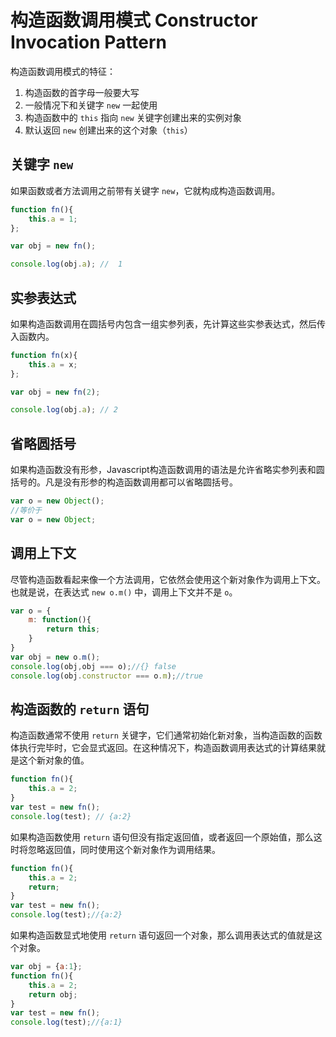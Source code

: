 # 构造函数调用模式 Constructor Invocation Pattern

构造函数调用模式的特征：

1. 构造函数的首字母一般要大写
2. 一般情况下和关键字 `new` 一起使用
3. 构造函数中的 `this` 指向 `new` 关键字创建出来的实例对象
4. 默认返回 `new` 创建出来的这个对象（`this`）

## 关键字 `new`

如果函数或者方法调用之前带有关键字 `new`，它就构成构造函数调用。

```js
function fn(){
    this.a = 1;
};

var obj = new fn();

console.log(obj.a);	//	1
```

## 实参表达式

如果构造函数调用在圆括号内包含一组实参列表，先计算这些实参表达式，然后传入函数内。

```javascript
function fn(x){
    this.a = x;
};

var obj = new fn(2);

console.log(obj.a); // 2
```

## 省略圆括号

如果构造函数没有形参，Javascript构造函数调用的语法是允许省略实参列表和圆括号的。凡是没有形参的构造函数调用都可以省略圆括号。

```javascript
var o = new Object();
//等价于
var o = new Object;
```

## 调用上下文

尽管构造函数看起来像一个方法调用，它依然会使用这个新对象作为调用上下文。也就是说，在表达式 `new o.m()` 中，调用上下文并不是 `o`。

```javascript
var o = {
    m: function(){
        return this;
    }
}
var obj = new o.m();
console.log(obj,obj === o);//{} false
console.log(obj.constructor === o.m);//true
```

## 构造函数的 `return` 语句

构造函数通常不使用 `return` 关键字，它们通常初始化新对象，当构造函数的函数体执行完毕时，它会显式返回。在这种情况下，构造函数调用表达式的计算结果就是这个新对象的值。

```javascript
function fn(){
    this.a = 2;
}
var test = new fn();
console.log(test); // {a:2}
```

如果构造函数使用 `return` 语句但没有指定返回值，或者返回一个原始值，那么这时将忽略返回值，同时使用这个新对象作为调用结果。

```javascript
function fn(){
    this.a = 2;
    return;
}
var test = new fn();
console.log(test);//{a:2}
```

如果构造函数显式地使用 `return` 语句返回一个对象，那么调用表达式的值就是这个对象。

```javascript
var obj = {a:1};
function fn(){
    this.a = 2;
    return obj;
}
var test = new fn();
console.log(test);//{a:1}
```

